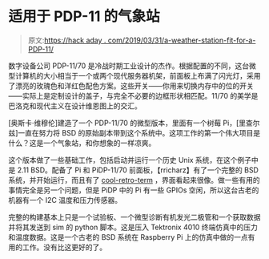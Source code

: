 # 适用于 PDP-11 的气象站

> 原文:[https://hack aday . com/2019/03/31/a-weather-station-fit-for-a-PDP-11/](https://hackaday.com/2019/03/31/a-weather-station-fit-for-a-pdp-11/)

数字设备公司 PDP-11/70 是冷战时期工业设计的杰作。根据配置的不同，这台微型计算机的大小相当于一个或两个现代服务器机架，前面板上布满了闪光灯，采用了漂亮的玫瑰色和洋红色配色方案。这些开关——你用来切换内存中的位的开关——实际上是定制设计的盖子，与完全不必要的边框形状相匹配。11/70 的美学是巴洛克和现代主义在设计维恩图上的交汇。

[奥斯卡·维穆伦]建造了一个 PDP-11/70 的微型版本，里面有一个树莓 Pi，[里查尔兹]一直在努力将 BSD 的原始副本带到这个系统中。这项工作的第一个伟大项目是什么？这是一个气象站，和你想象的一样凉爽。

这个版本做了一些基础工作，包括启动并运行一个历史 Unix 系统，在这个例子中是 2.11 BSD。配备了 Pi 和 PiDP-11/70 前面板，【rricharz】有了一个完整的 BSD 系统，并开始运行，而且有了 [cool-retro-term](https://github.com/Swordfish90/cool-retro-term) ，界面看起来很像。做一些有用的事情完全是另一个问题，但是 PiDP 中的 Pi 有一些 GPIOs 空闲，所以这台古老的机器有一个 I2C 温度和压力传感器。

完整的构建基本上只是一个试验板、一个微型诊断有机发光二极管和一个获取数据并将其发送到 sim 的 python 脚本。这是压入 Tektronix 4010 终端仿真中的压力和温度数据。这是一个古老的 BSD 系统在 Raspberry Pi 上的仿真中做的一点有用的工作。没有比这更好的了。